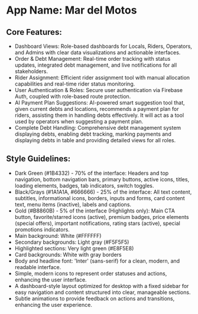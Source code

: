 # **App Name**: Mar del Motos

## Core Features:

- Dashboard Views: Role-based dashboards for Locals, Riders, Operators, and Admins with clear data visualizations and actionable interfaces.
- Order & Debt Management: Real-time order tracking with status updates, integrated debt management, and live notifications for all stakeholders.
- Rider Assignment: Efficient rider assignment tool with manual allocation capabilities and real-time rider status monitoring.
- User Authentication & Roles: Secure user authentication via Firebase Auth, coupled with role-based route protection.
- AI Payment Plan Suggestions: AI-powered smart suggestion tool that, given current debts and locations, recommends a payment plan for riders, assisting them in handling debts effectively. It will act as a tool used by operators when suggesting a payment plan.
- Complete Debt Handling: Comprehensive debt management system displaying debts, enabling debt tracking, marking payments and displaying debts in table and providing detailed views for all roles.

## Style Guidelines:

- Dark Green (#1B4332) - 70% of the interface: Headers and top navigation, bottom navigation bars, primary buttons, active icons, titles, loading elements, badges, tab indicators, switch toggles.
- Black/Grays (#1A1A1A, #666666) - 25% of the interface: All text content, subtitles, informational icons, borders, inputs and forms, card content text, menu items (inactive), labels and captions.
- Gold (#B8860B) - 5% of the interface (Highlights only): Main CTA button, favorite/starred icons (active), premium badges, price elements (special offers), important notifications, rating stars (active), special promotions indicators.
- Main background: White (#FFFFFF)
- Secondary backgrounds: Light gray (#F5F5F5)
- Highlighted sections: Very light green (#E8F5E8)
- Card backgrounds: White with gray borders
- Body and headline font: 'Inter' (sans-serif) for a clean, modern, and readable interface.
- Simple, modern icons to represent order statuses and actions, enhancing the user interface.
- A dashboard-style layout optimized for desktop with a fixed sidebar for easy navigation and content structured into clear, manageable sections.
- Subtle animations to provide feedback on actions and transitions, enhancing the user experience.